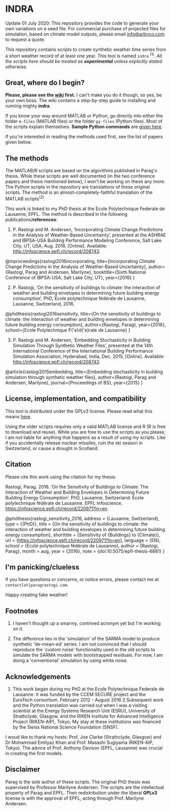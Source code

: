 <h1>INDRA</h1>

Update 01 July 2020: This repository provides the code to generate your own variations on a seed file. For commercial purchase of projected files for simulation, based on climate model outputs, please email info@arbnco.com to request a quote.

This repository contains scripts to create synthetic weather time series from a short weather record of at least one year. This tool is named `indra` <sup>(1)</sup>. _All the scripts here should be treated as **experimental** unless explicitly stated otherwise._

<h2>Great, where do I begin?</h2>

<strong>Please, please see the <a href='https://github.com/paragrastogi/SyntheticWeather/wiki'>wiki</a> first.</strong> I can't make you do it though, so yes, be your own boss. The wiki contains a step-by-step guide to installing and running mighty <b>indra</b>.

If you know your way around MATLAB or Python, go directly into either the folder `m-files` (MATLAB files) or the folder `py-files` (Python files). Most of the scripts explain themselves. **Sample Python commands** are <a href='https://github.com/paragrastogi/SyntheticWeather/wiki/Sample-Commands'>given here</a>.

If you're interested in reading the methods used first, see the list of papers given below.

<h2>The methods</h2>

The MATLAB/R scripts are based on the algorithms published in Parag's thesis. While these scripts are well documented (in the two conference papers and thesis mentioned below), I won't be working on these any more. The Python scripts in the repository are translations of these original scripts. The method is an almost-completely-faithful translation of the MATLAB scripts<sup>(2)</sup>.

This work is linked to my PhD thesis at the Ecole Polytechnique Federale de Lausanne, EPFL. The method is described in the following publications/**references**:

1. P. Rastogi and M. Andersen, ‘Incorporating Climate Change Predictions in the Analysis of Weather-Based Uncertainty’, presented at the ASHRAE and IBPSA-USA Building Performance Modeling Conference, Salt Lake City, UT, USA, Aug. 2016, [Online]. Available: http://infoscience.epfl.ch/record/208743.

@inproceedings{rastogi2016incorporating,
  title={Incorporating Climate Change Predictions in the Analysis of Weather-Based Uncertainty},
  author={Rastogi, Parag and Andersen, Marilyne},
  booktitle={Sixth National Conference of IBPSA-USA, Salt Lake City, UT},
  year={2016}
}

2. P. Rastogi, ‘On the sensitivity of buildings to climate: the interaction of weather and building envelopes in determining future building energy consumption’, PhD, Ecole polytechnique fédérale de Lausanne, Lausanne, Switzerland, 2016.

@phdthesis{rastogi2016sensitivity,
  title={On the sensitivity of buildings to climate: the interaction of weather and building envelopes in determining future building energy consumption},
  author={Rastogi, Parag},
  year={2016},
  school={Ecole Polytechnique F{\'e}d{\'e}rale de Lausanne}
}

3. P. Rastogi and M. Andersen, ‘Embedding Stochasticity in Building Simulation Through Synthetic Weather Files’, presented at the 14th International Conference of the International Building Performance Simulation Association, Hyderabad, India, Dec. 2015, [Online]. Available: http://infoscience.epfl.ch/record/208743.

@article{rastogi2015embedding,
  title={Embedding stochasticity in building simulation through synthetic weather files},
  author={Rastogi, Parag and Andersen, Marilyne},
  journal={Proceedings of BS},
  year={2015}
}


<h2>License, implementation, and compatibility</h2>

This tool is distributed under the GPLv3 license. Please read what this means <a href='https://en.wikipedia.org/wiki/GNU_General_Public_License'>here</a>.

Using the older scripts requires only a valid MATLAB license and R (R is free to download and reuse). While you are free to use the scripts as you please, I am not liable for anything that happens as a result of using my scripts. Like if you accidentally release nuclear missiles, ruin the ski season in Switzerland, or cause a drought in Scotland.

<h2>Citation</h2>

Please cite this work using the citation for my thesis:

Rastogi, Parag. 2016. ‘On the Sensitivity of Buildings to Climate: The Interaction of Weather and Building Envelopes in Determining Future Building Energy Consumption’. PhD, Lausanne, Switzerland: Ecole polytechnique fédérale de Lausanne. EPFL Infoscience. https://infoscience.epfl.ch/record/220971?ln=en.

@phdthesis{rastogi_sensitivity_2016,
	address = {Lausanne, Switzerland},
	type = {{PhD}},
	title = {On the sensitivity of buildings to climate: the interaction of weather and building envelopes in determining future building energy consumption},
	shorttitle = {Sensitivity of {Buildings} to {Climate}},
	url = {https://infoscience.epfl.ch/record/220971?ln=en},
	language = {EN},
	school = {Ecole polytechnique fédérale de Lausanne},
	author = {Rastogi, Parag},
	month = aug,
	year = {2016},
	note = {doi:10.5075/epfl-thesis-6881}
}

<h2>I'm panicking/clueless</h2>

If you have questions or concerns, or notice errors, please contact me at `contact[at]paragrastogi.com`.

Happy creating fake weather!


<h2>Footnotes</h2>

1. I haven't thought up a smarmy, contrived acronym yet but I'm working on it.

2. The difference lies in the 'simulation' of the SARMA model to produce synthetic 'de-mean-ed' series. I am not convinced that I should reproduce the 'custom noise' functionality used in the old scripts to simulate the SARMA models with bootstrapped residuals. For now, I am doing a 'conventional' simulation by using white noise.

<h2>Acknowledgements</h2>

1. This work began during my PhD at the Ecole Polytechnique Federale de Lausanne. It was funded by the CCEM SECURE project and the EuroTech consortium. February 2012 - August 2016
2.Subsequent work and the Python translation was carried out when I was a visiting scientist at the Energy Systems Research Unit (ESRU), University of Strathclyde, Glasgow, and the RIKEN Institute for Advanced Intelligence Project (RIKEN-AIP), Tokyo. My stay at these institutions was financed by the Swiss National Science Foundation (SNSF).

I woud like to thank my hosts: Prof. Joe Clarke (Strathclyde, Glasgow) and Dr Mohammad Emtiyaz Khan and Prof. Masashi Sugiyama (RIKEN-AIP, Tokyo). The advice of Prof. Anthony Davison (EPFL, Lausanne) was crucial in creating the first models.

<h2>Disclaimer</h2>

Parag is the sole author of these scripts. The original PhD thesis was supervised by Professor Marilyne Andersen. The scripts are the intellectual property of Parag and EPFL. Their redistribution under the liberal __GPLv3__ license is with the approval of EPFL, acting through Prof. Marilyne Andersen.
